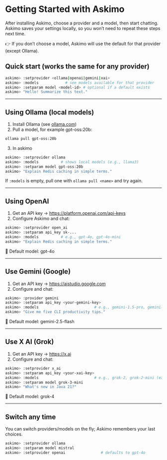 # Getting Started with Askimo

After installing Askimo, choose a provider and a model, then start chatting.
Askimo saves your settings locally, so you won’t need to repeat these steps next time.

👉 If you don’t choose a model, Askimo will use the default for that provider (except Ollama).

## Quick start (works the same for any provider)

```bash
askimo> :setprovider <ollama|openai|gemini|xai>
askimo> :models            # see models available for that provider
askimo> :setparam model <model-id> # optional if a default exists
askimo> "Hello! Summarize this text."
```
---

## Using Ollama (local models)

1. Install Ollama (see [ollama.com](https://ollama.com/))
2. Pull a model, for example gpt-oss:20b:
```bash
ollama pull gpt-oss:20b
```
3. In askimo
```bash
askimo> :setprovider ollama
askimo> :models          # shows local models (e.g., llama3)
askimo> :setparam model gpt-oss:20b
askimo> "Explain Redis caching in simple terms."
```

If `:models` is empty, pull one with `ollama pull <name>` and try again.

---
## Using OpenAI
1. Get an API key → https://platform.openai.com/api-keys
2. Configure Askimo and chat:
```bash
askimo> :setprovider open_ai
askimo> :setparam api_key sk-...
askimo> :models          # e.g., gpt-4o, gpt-4o-mini
askimo> "Explain Redis caching in simple terms."
```
📌 Default model: gpt-4o

---
## Use Gemini (Google)
1. Get an API key → https://aistudio.google.com
2. Configure and chat:
```bash
askimo> :provider gemini
askimo> :setparam api_key <your-gemini-key>
askimo> :models                         # e.g., gemini-1.5-pro, gemini-1.5-flash
askimo> "Give me five CLI productivity tips."
```
📌 Default model: gemini-2.5-flash

---
## Use X AI (Grok)
1. Get an API key → https://x.ai
2. Configure and chat:
```bash
askimo> :setprovider x_ai
askimo> :setparam api_key <your-xai-key>
askimo> :models                         # e.g., grok-2, grok-2-mini (examples)
askimo> :setparam model grok-3-mini
askimo> "What's new in Java 21?"
```
📌 Default model: grok-4

---
## Switch any time
You can switch providers/models on the fly; Askimo remembers your last choices.
```bash
askimo> :setprovider ollama
askimo> :setparam model mistral 
askimo> :setprovider openai                # defaults to gpt-4o
```